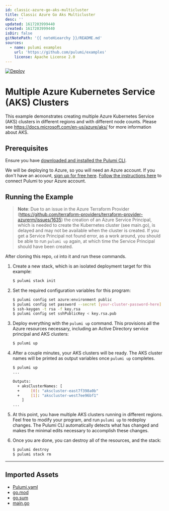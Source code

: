 ```yaml
---
id: classic-azure-go-aks-multicluster
title: Classic Azure Go Aks Multicluster
desc: ''
updated: 1617203999440
created: 1617203999440
isDir: false
gitNotePath: '{{ noteHiearchy }}/README.md'
sources:
  - name: pulumi examples
    url: 'https://github.com/pulumi/examples'
    license: Apache License 2.0
---
```

[![Deploy](https://get.pulumi.com/new/button.svg)](https://app.pulumi.com/new)

# Multiple Azure Kubernetes Service (AKS) Clusters

This example demonstrates creating multiple Azure Kubernetes Service (AKS) clusters in different regions and with
different node counts. Please see <https://docs.microsoft.com/en-us/azure/aks/> for more information about AKS.

## Prerequisites

Ensure you have [downloaded and installed the Pulumi CLI](https://www.pulumi.com/docs/get-started/install/).

We will be deploying to Azure, so you will need an Azure account. If you don't have an account,
[sign up for free here](https://azure.microsoft.com/en-us/free/).
[Follow the instructions here](https://www.pulumi.com/docs/intro/cloud-providers/azure/setup/) to connect Pulumi to your Azure account.

## Running the Example

> **Note**: Due to an issue in the Azure Terraform Provider (<https://github.com/terraform-providers/terraform-provider-azurerm/issues/1635>) the
> creation of an Azure Service Principal, which is needed to create the Kubernetes cluster (see main.go), is delayed and may not
> be available when the cluster is created.  If you get a Service Principal not found error, as a work around, you should be able to run `pulumi up`
> again, at which time the Service Principal should have been created.

After cloning this repo, `cd` into it and run these commands.

1. Create a new stack, which is an isolated deployment target for this example:

   ```bash
   $ pulumi stack init
   ```

2. Set the required configuration variables for this program:

   ```bash
   $ pulumi config set azure:environment public
   $ pulumi config set password --secret [your-cluster-password-here]
   $ ssh-keygen -t rsa -f key.rsa
   $ pulumi config set sshPublicKey < key.rsa.pub
   ```

3. Deploy everything with the `pulumi up` command. This provisions all the Azure resources necessary, including
   an Active Directory service principal and AKS clusters:

   ```bash
   $ pulumi up
   ```

4. After a couple minutes, your AKS clusters will be ready. The AKS cluster names will be printed as output variables
   once `pulumi up` completes.

   ```bash
   $ pulumi up
   ...

   Outputs:
     + aksClusterNames: [
     +     [0]: "akscluster-east7f398a0b"
     +     [1]: "akscluster-west7ee96bf1"
       ]
   ...
   ```

5. At this point, you have multiple AKS clusters running in different regions. Feel free to modify your program, and
   run `pulumi up` to redeploy changes. The Pulumi CLI automatically detects what has changed and makes the minimal
   edits necessary to accomplish these changes.

6. Once you are done, you can destroy all of the resources, and the stack:

   ```bash
   $ pulumi destroy
   $ pulumi stack rm
   ```

* * *

## Imported Assets

- [Pulumi.yaml](/assets/pulumi.yaml)
- [go.mod](/assets/go.mod)
- [go.sum](/assets/go.sum)
- [main.go](/assets/main.go)

